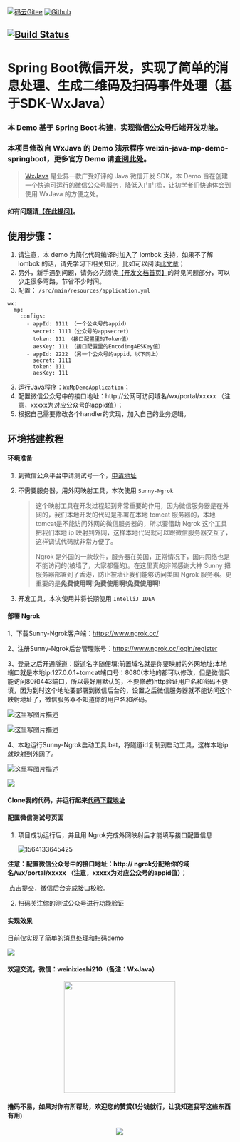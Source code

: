 [![码云Gitee](https://gitee.com/binary/weixin-java-mp-demo-springboot/badge/star.svg?theme=blue)](https://gitee.com/binary/weixin-java-mp-demo-springboot)
[![Github](http://github-svg-buttons.herokuapp.com/star.svg?user=binarywang&repo=weixin-java-mp-demo-springboot&style=flat&background=1081C1)](https://github.com/binarywang/weixin-java-mp-demo-springboot)

[![Build Status](https://travis-ci.org/binarywang/weixin-java-mp-demo-springboot.svg?branch=master)](https://travis-ci.org/binarywang/weixin-java-mp-demo-springboot)
-----------------------

# Spring Boot微信开发，实现了简单的消息处理、生成二维码及扫码事件处理（基于SDK-WxJava）

### 本 Demo 基于 Spring Boot 构建，实现微信公众号后端开发功能。

### 本项目修改自 WxJava 的 Demo 演示程序 weixin-java-mp-demo-springboot，更多官方 Demo 请[查阅此处](https://github.com/Wechat-Group/WxJava/blob/master/demo.md)。

> [WxJava](https://github.com/Wechat-Group/WxJava) 是业界一款广受好评的 Java 微信开发 SDK，本 Demo 旨在创建一个快速可运行的微信公众号服务，降低入门门槛，让初学者们快速体会到使用 WxJava 的方便之处。

#### 如有问题请[【在此提问】](https://github.com/binarywang/weixin-java-mp-demo-springboot/issues)。
## 使用步骤：
1. 请注意，本 demo 为简化代码编译时加入了 lombok 支持，如果不了解 lombok 的话，请先学习下相关知识，比如可以阅读[此文章](https://mp.weixin.qq.com/s/cUc-bUcprycADfNepnSwZQ)；
1. 另外，新手遇到问题，请务必先阅读[【开发文档首页】](https://github.com/Wechat-Group/WxJava/wiki)的常见问题部分，可以少走很多弯路，节省不少时间。
1. 配置： `/src/main/resources/application.yml` 
```
wx:
  mp:
    configs:
      - appId: 1111 （一个公众号的appid）
        secret: 1111（公众号的appsecret）
        token: 111 （接口配置里的Token值）
        aesKey: 111 （接口配置里的EncodingAESKey值）
      - appId: 2222 （另一个公众号的appid，以下同上）
        secret: 1111
        token: 111
        aesKey: 111
```
3. 运行Java程序：`WxMpDemoApplication`；
4. 配置微信公众号中的接口地址：http://公网可访问域名/wx/portal/xxxxx （注意，xxxxx为对应公众号的appid值）；
5. 根据自己需要修改各个handler的实现，加入自己的业务逻辑。
	



## 环境搭建教程

#### 环境准备

1. 到微信公众平台申请测试号一个，[申请地址](https://developers.weixin.qq.com/sandbox)

2. 不需要服务器，用外网映射工具，本次使用 `Sunny-Ngrok`

   > 这个映射工具在开发过程起到非常重要的作用，因为微信服务器是在外网的，我们本地开发的代码是部署在本地 tomcat 服务器的，本地tomcat是不能访问外网的微信服务器的，所以要借助 Ngrok 这个工具把我们本地 ip 映射到外网，这样本地代码就可以跟微信服务器交互了，这样调试代码就非常方便了。
   >
   > Ngrok 是外国的一款软件，服务器在美国，正常情况下，国内网络也是不能访问的(被墙了，大家都懂的)。在这里真的非常感谢大神 Sunny 把服务器部署到了香港，防止被墙让我们能够访问美国 Ngrok 服务器。更重要的是**免费使用啊!免费使用啊!免费使用啊!**

3. 开发工具，本次使用并将长期使用 `IntelliJ IDEA`

#### 部署 Ngrok

1、下载Sunny-Ngrok客户端：https://www.ngrok.cc/

2、注册Sunny-Ngrok后台管理账号：https://www.ngrok.cc/login/register

3、登录之后开通隧道：隧道名字随便填;前置域名就是你要映射的外网地址;本地端口就是本地ip:127.0.0.1+tomcat端口号：8080(本地的都可以修改，但是微信只能访问80和443端口，所以最好用默认的，不要修改)http验证用户名和密码不要填，因为到时这个地址要部署到微信后台的，设置之后微信服务器就不能访问这个映射地址了，微信服务器不知道你的用户名和密码。

![这里写图片描述](img\1.bmp)

![这里写图片描述](img\2.bmp)

4、本地运行Sunny-Ngrok启动工具.bat，将隧道id复制到启动工具，这样本地ip就映射到外网了。

![这里写图片描述](https://www.2cto.com/uploadfile/Collfiles/20161006/201610061033231149.png)

![](img\success-ngrok.bmp)



#### Clone我的代码，并运行起来[代码下载地址](https://github.com/DavidWhom/weixin-java-mp-demo-springboot)



#### 配置微信测试号页面

1. 项目成功运行后，并且用 Ngrok完成外网映射后才能填写接口配置信息

   ![1564133645425](img\1564133645425.png)

**注意：配置微信公众号中的接口地址：http:// ngrok分配给你的域名/wx/portal/xxxxx （注意，xxxxx为对应公众号的appid值）；**

​	点击提交，微信后台完成接口校验。

2. 扫码关注你的测试公众号进行功能验证

#### 实现效果

目前仅实现了简单的消息处理和扫码demo

![](img\demo.jpg)



#### 欢迎交流，微信：weinixieshi210（备注：WxJava）

<p align="center">
    <img src="https://github.com/DavidWhom/recruit/raw/master/img/weixin.jpg" width="250px" height="250px" style="text-align: center;"/>
</p>



#### 撸码不易，如果对你有所帮助，欢迎您的赞赏(1分钱就行，让我知道我写这些东西有用)

<p align="center">
    <img src="img/money-qrcode.jpg"/>
</p>



